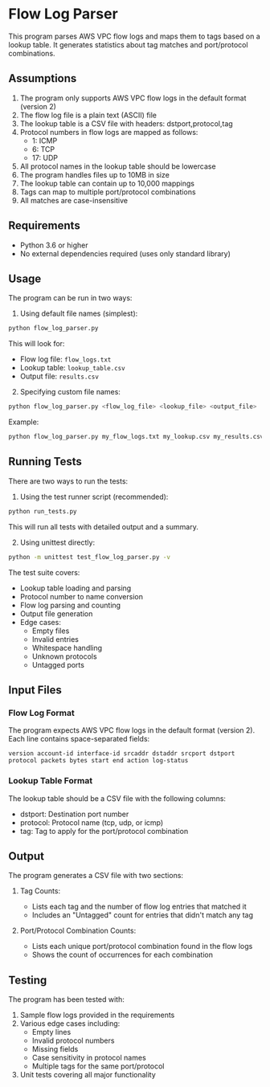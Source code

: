# Flow Log Parser

This program parses AWS VPC flow logs and maps them to tags based on a lookup table. It generates statistics about tag matches and port/protocol combinations.

## Assumptions

1. The program only supports AWS VPC flow logs in the default format (version 2)
2. The flow log file is a plain text (ASCII) file
3. The lookup table is a CSV file with headers: dstport,protocol,tag
4. Protocol numbers in flow logs are mapped as follows:
   - 1: ICMP
   - 6: TCP
   - 17: UDP
5. All protocol names in the lookup table should be lowercase
6. The program handles files up to 10MB in size
7. The lookup table can contain up to 10,000 mappings
8. Tags can map to multiple port/protocol combinations
9. All matches are case-insensitive

## Requirements

- Python 3.6 or higher
- No external dependencies required (uses only standard library)

## Usage

The program can be run in two ways:

1. Using default file names (simplest):
```bash
python flow_log_parser.py
```
This will look for:
- Flow log file: `flow_logs.txt`
- Lookup table: `lookup_table.csv`
- Output file: `results.csv`

2. Specifying custom file names:
```bash
python flow_log_parser.py <flow_log_file> <lookup_file> <output_file>
```

Example:
```bash
python flow_log_parser.py my_flow_logs.txt my_lookup.csv my_results.csv
```

## Running Tests

There are two ways to run the tests:

1. Using the test runner script (recommended):
```bash
python run_tests.py
```
This will run all tests with detailed output and a summary.

2. Using unittest directly:
```bash
python -m unittest test_flow_log_parser.py -v
```

The test suite covers:
- Lookup table loading and parsing
- Protocol number to name conversion
- Flow log parsing and counting
- Output file generation
- Edge cases:
  - Empty files
  - Invalid entries
  - Whitespace handling
  - Unknown protocols
  - Untagged ports

## Input Files

### Flow Log Format
The program expects AWS VPC flow logs in the default format (version 2). Each line contains space-separated fields:
```
version account-id interface-id srcaddr dstaddr srcport dstport protocol packets bytes start end action log-status
```

### Lookup Table Format
The lookup table should be a CSV file with the following columns:
- dstport: Destination port number
- protocol: Protocol name (tcp, udp, or icmp)
- tag: Tag to apply for the port/protocol combination

## Output

The program generates a CSV file with two sections:

1. Tag Counts:
   - Lists each tag and the number of flow log entries that matched it
   - Includes an "Untagged" count for entries that didn't match any tag

2. Port/Protocol Combination Counts:
   - Lists each unique port/protocol combination found in the flow logs
   - Shows the count of occurrences for each combination

## Testing

The program has been tested with:
1. Sample flow logs provided in the requirements
2. Various edge cases including:
   - Empty lines
   - Invalid protocol numbers
   - Missing fields
   - Case sensitivity in protocol names
   - Multiple tags for the same port/protocol
3. Unit tests covering all major functionality

